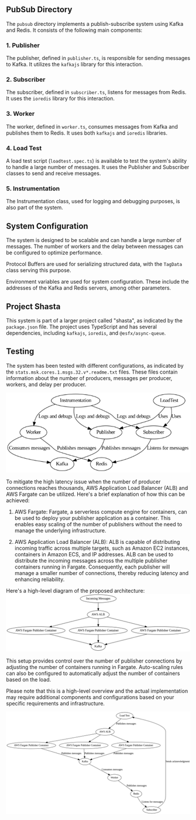 ## PubSub Directory

The `pubsub` directory implements a publish-subscribe system using Kafka and Redis. It consists of the following main components:

### 1. Publisher

The publisher, defined in `publisher.ts`, is responsible for sending messages to Kafka. It utilizes the `kafkajs` library for this interaction.

### 2. Subscriber

The subscriber, defined in `subscriber.ts`, listens for messages from Redis. It uses the `ioredis` library for this interaction.

### 3. Worker

The worker, defined in `worker.ts`, consumes messages from Kafka and publishes them to Redis. It uses both `kafkajs` and `ioredis` libraries.

### 4. Load Test

A load test script (`loadtest.spec.ts`) is available to test the system's ability to handle a large number of messages. It uses the Publisher and Subscriber classes to send and receive messages.

### 5. Instrumentation

The Instrumentation class, used for logging and debugging purposes, is also part of the system.

## System Configuration

The system is designed to be scalable and can handle a large number of messages. The number of workers and the delay between messages can be configured to optimize performance.

Protocol Buffers are used for serializing structured data, with the `TagData` class serving this purpose.

Environment variables are used for system configuration. These include the addresses of the Kafka and Redis servers, among other parameters.

## Project Shasta

This system is part of a larger project called "shasta", as indicated by the `package.json` file. The project uses TypeScript and has several dependencies, including `kafkajs`, `ioredis`, and `@esfx/async-queue`.

## Testing

The system has been tested with different configurations, as indicated by the `stats.msk.cores.1.msgs.32.v*.readme.txt` files. These files contain information about the number of producers, messages per producer, workers, and delay per producer.

![img.png](img.png)

To mitigate the high latency issue when the number of producer connections reaches thousands, AWS Application Load Balancer (ALB) and AWS Fargate can be utilized. Here's a brief explanation of how this can be achieved:

1. AWS Fargate: Fargate, a serverless compute engine for containers, can be used to deploy your publisher application as a container. This enables easy scaling of the number of publishers without the need to manage the underlying infrastructure.

2. AWS Application Load Balancer (ALB): ALB is capable of distributing incoming traffic across multiple targets, such as Amazon EC2 instances, containers in Amazon ECS, and IP addresses. ALB can be used to distribute the incoming messages across the multiple publisher containers running in Fargate. Consequently, each publisher will manage a smaller number of connections, thereby reducing latency and enhancing reliability.

Here's a high-level diagram of the proposed architecture:
![Alt text](image.png)

This setup provides control over the number of publisher connections by adjusting the number of containers running in Fargate. Auto-scaling rules can also be configured to automatically adjust the number of containers based on the load.

Please note that this is a high-level overview and the actual implementation may require additional components and configurations based on your specific requirements and infrastructure.

![Alt text](image-2.png)
